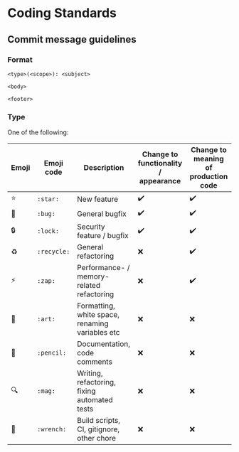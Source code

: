 # Coding Standards

## Commit message guidelines

### Format
```
<type>(<scope>): <subject>

<body>

<footer>
```

### Type
One of the following:

| Emoji        | Emoji code      | Description                  | Change to functionality / appearance | Change to meaning of production code |
| ------------ | --------------- | ---------------------------- | ----------------------- | ------------------------------------ |
| :star:       | `:star:`        | New feature                  | :heavy_check_mark:      | :heavy_check_mark:                   |
| :bug:        | `:bug:`         | General bugfix               | :heavy_check_mark:      | :heavy_check_mark:                   |
| :lock:       | `:lock:`        | Security feature / bugfix    | :heavy_check_mark:      | :heavy_check_mark:                   |
| :recycle:    | `:recycle:`     | General refactoring          | :x:                     | :heavy_check_mark:                   |
| :zap:        | `:zap:`         | Performance- / memory-related refactoring | :x:  | :heavy_check_mark:                   |
| :art:        | `:art:`         | Formatting, white space, renaming variables etc | :x:  | :x:                                  |
| :pencil:     | `:pencil:`      | Documentation, code comments | :x:                     | :x:                                  |
| :mag:        | `:mag:`         | Writing, refactoring, fixing automated tests | :x:     | :x:                                  |
| :wrench:     | `:wrench:`      | Build scripts, CI, gitignore, other chore       | :x:  | :x:                                  |
